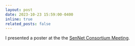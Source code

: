 ```yaml
---
layout: post
date: 2023-10-23 15:59:00-0400
inline: true
related_posts: false
---
```


I presented a poster at the the [SenNet Consortium Meeting](https://sennetconsortium.org/fall-2023/).
